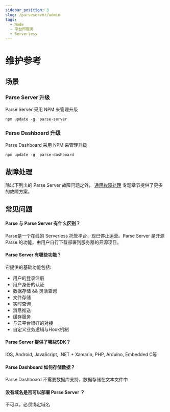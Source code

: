 ```yaml
---
sidebar_position: 3
slug: /parseserver/admin
tags:
  - Node
  - 平台即服务
  - Serverless
---
```




# 维护参考

## 场景

### Parse Server 升级

Parse Server 采用 NPM 来管理升级

```
npm update -g  parse-server
```

### Parse Dashboard 升级

Parse Dashboard 采用 NPM 来管理升级

```
npm update -g  parse-dashboard
```

## 故障处理

除以下列出的 Parse Server 故障问题之外， [通用故障处理](../troubleshooting) 专题章节提供了更多的故障方案。 

## 常见问题

#### Parse 与 Parse Server 有什么区别？

Parse是一个在线的 Serverless 托管平台，现已停止运营。Parse Server 是开源 Parse 的功能，由用户自行下载部署到服务器的开源项目。

#### Parse Server 有哪些功能？

它提供的基础功能包括:

- 用户的登录注册
- 用户身份的认证
- 数据存储 && 灵活查询
- 文件存储
- 实时查询
- 消息推送
- 缓存服务
- 与云平台很好的对接
- 自定义业务逻辑与Hook机制

#### Parse Server 提供了哪些SDK？

IOS, Android, JavaScript, .NET + Xamarin, PHP, Arduino, Embedded C等 

#### Parse Dashboard 如何存储数据？ 

Parse Dashboard 不需要数据库支持，数据存储在文本文件中

#### 没有域名是否可以部署 Parse Server ？

不可以，必须绑定域名